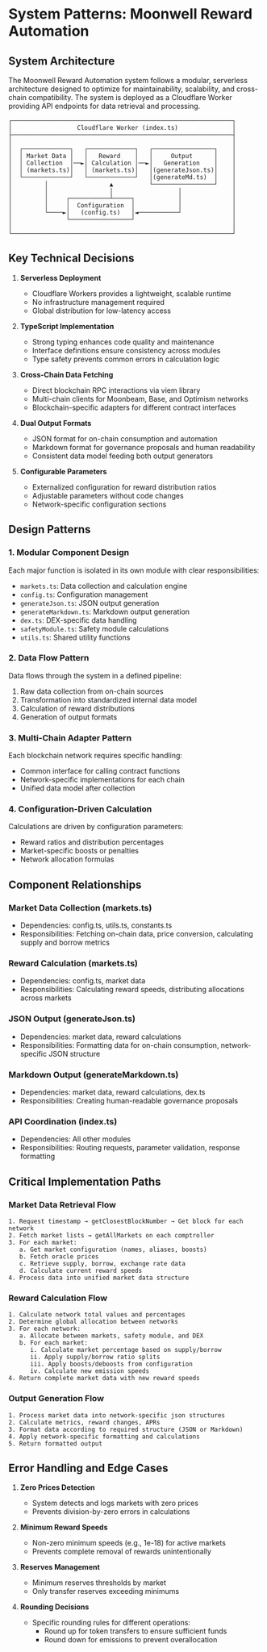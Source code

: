 # System Patterns: Moonwell Reward Automation

## System Architecture

The Moonwell Reward Automation system follows a modular, serverless architecture designed to optimize for maintainability, scalability, and cross-chain compatibility. The system is deployed as a Cloudflare Worker providing API endpoints for data retrieval and processing.

```
┌─────────────────────────────────────────────────────────────┐
│                  Cloudflare Worker (index.ts)               │
├─────────────────────────────────────────────────────────────┤
│                                                             │
│  ┌─────────────┐   ┌─────────────┐   ┌─────────────────┐    │
│  │ Market Data │   │   Reward    │   │     Output      │    │
│  │ Collection  │──►│ Calculation │──►│   Generation    │    │
│  │ (markets.ts)│   │ (markets.ts)│   │(generateJson.ts)│    │
│  └─────────────┘   └─────────────┘   │(generateMd.ts)  │    │
│         │                 ▲          └─────────────────┘    │
│         │                 │                  │              │
│         │     ┌───────────┴─────┐            │              │
│         │     │  Configuration  │            │              │
│         └────►│   (config.ts)   │◄───────────┘              │
│               └─────────────────┘                           │
│                                                             │
└─────────────────────────────────────────────────────────────┘
```

## Key Technical Decisions

1. **Serverless Deployment**
   - Cloudflare Workers provides a lightweight, scalable runtime
   - No infrastructure management required
   - Global distribution for low-latency access

2. **TypeScript Implementation**
   - Strong typing enhances code quality and maintenance
   - Interface definitions ensure consistency across modules
   - Type safety prevents common errors in calculation logic

3. **Cross-Chain Data Fetching**
   - Direct blockchain RPC interactions via viem library
   - Multi-chain clients for Moonbeam, Base, and Optimism networks
   - Blockchain-specific adapters for different contract interfaces

4. **Dual Output Formats**
   - JSON format for on-chain consumption and automation
   - Markdown format for governance proposals and human readability
   - Consistent data model feeding both output generators

5. **Configurable Parameters**
   - Externalized configuration for reward distribution ratios
   - Adjustable parameters without code changes
   - Network-specific configuration sections

## Design Patterns

### 1. Modular Component Design
Each major function is isolated in its own module with clear responsibilities:
- `markets.ts`: Data collection and calculation engine
- `config.ts`: Configuration management
- `generateJson.ts`: JSON output generation
- `generateMarkdown.ts`: Markdown output generation
- `dex.ts`: DEX-specific data handling
- `safetyModule.ts`: Safety module calculations
- `utils.ts`: Shared utility functions

### 2. Data Flow Pattern
Data flows through the system in a defined pipeline:
1. Raw data collection from on-chain sources
2. Transformation into standardized internal data model
3. Calculation of reward distributions
4. Generation of output formats

### 3. Multi-Chain Adapter Pattern
Each blockchain network requires specific handling:
- Common interface for calling contract functions
- Network-specific implementations for each chain
- Unified data model after collection

### 4. Configuration-Driven Calculation
Calculations are driven by configuration parameters:
- Reward ratios and distribution percentages
- Market-specific boosts or penalties
- Network allocation formulas

## Component Relationships

### Market Data Collection (markets.ts)
- Dependencies: config.ts, utils.ts, constants.ts
- Responsibilities: Fetching on-chain data, price conversion, calculating supply and borrow metrics

### Reward Calculation (markets.ts)
- Dependencies: config.ts, market data
- Responsibilities: Calculating reward speeds, distributing allocations across markets

### JSON Output (generateJson.ts)
- Dependencies: market data, reward calculations
- Responsibilities: Formatting data for on-chain consumption, network-specific JSON structure

### Markdown Output (generateMarkdown.ts)
- Dependencies: market data, reward calculations, dex.ts
- Responsibilities: Creating human-readable governance proposals

### API Coordination (index.ts)
- Dependencies: All other modules
- Responsibilities: Routing requests, parameter validation, response formatting

## Critical Implementation Paths

### Market Data Retrieval Flow
```
1. Request timestamp → getClosestBlockNumber → Get block for each network
2. Fetch market lists → getAllMarkets on each comptroller
3. For each market:
   a. Get market configuration (names, aliases, boosts)
   b. Fetch oracle prices
   c. Retrieve supply, borrow, exchange rate data
   d. Calculate current reward speeds
4. Process data into unified market data structure
```

### Reward Calculation Flow
```
1. Calculate network total values and percentages
2. Determine global allocation between networks
3. For each network:
   a. Allocate between markets, safety module, and DEX
   b. For each market:
      i. Calculate market percentage based on supply/borrow
      ii. Apply supply/borrow ratio splits
      iii. Apply boosts/deboosts from configuration
      iv. Calculate new emission speeds
4. Return complete market data with new reward speeds
```

### Output Generation Flow
```
1. Process market data into network-specific json structures
2. Calculate metrics, reward changes, APRs
3. Format data according to required structure (JSON or Markdown)
4. Apply network-specific formatting and calculations
5. Return formatted output
```

## Error Handling and Edge Cases

1. **Zero Prices Detection**
   - System detects and logs markets with zero prices
   - Prevents division-by-zero errors in calculations

2. **Minimum Reward Speeds**
   - Non-zero minimum speeds (e.g., 1e-18) for active markets
   - Prevents complete removal of rewards unintentionally

3. **Reserves Management**
   - Minimum reserves thresholds by market
   - Only transfer reserves exceeding minimums

4. **Rounding Decisions**
   - Specific rounding rules for different operations:
     - Round up for token transfers to ensure sufficient funds
     - Round down for emissions to prevent overallocation

